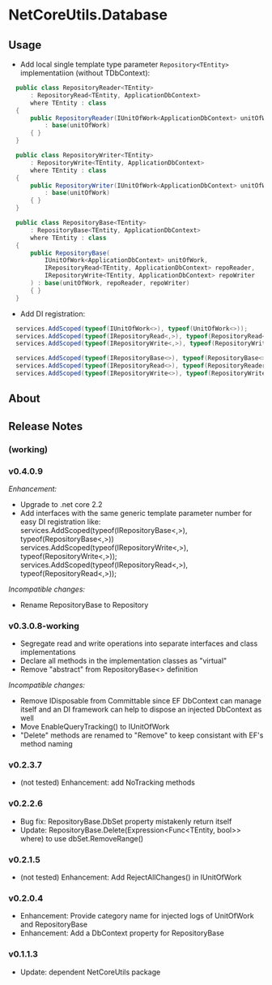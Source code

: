 # NetCoreUtils.Database

## Usage

- Add local single template type parameter `Repository<TEntity>` implementatiion (without TDbContext):

``` c#
  public class RepositoryReader<TEntity>
      : RepositoryRead<TEntity, ApplicationDbContext>
      where TEntity : class
  {
      public RepositoryReader(IUnitOfWork<ApplicationDbContext> unitOfWork)
          : base(unitOfWork)
      { }
  }

  public class RepositoryWriter<TEntity>
      : RepositoryWrite<TEntity, ApplicationDbContext>
      where TEntity : class
  {
      public RepositoryWriter(IUnitOfWork<ApplicationDbContext> unitOfWork)
          : base(unitOfWork)
      { }
  }

  public class RepositoryBase<TEntity>
      : RepositoryBase<TEntity, ApplicationDbContext>
      where TEntity : class
  {
      public RepositoryBase(
          IUnitOfWork<ApplicationDbContext> unitOfWork,
          IRepositoryRead<TEntity, ApplicationDbContext> repoReader,
          IRepositoryWrite<TEntity, ApplicationDbContext> repoWriter
      ) : base(unitOfWork, repoReader, repoWriter)
      { }
  }
```

- Add DI registration:

``` c#
  services.AddScoped(typeof(IUnitOfWork<>), typeof(UnitOfWork<>));
  services.AddScoped(typeof(IRepositoryRead<,>), typeof(RepositoryRead<,>));
  services.AddScoped(typeof(IRepositoryWrite<,>), typeof(RepositoryWrite<,>));

  services.AddScoped(typeof(IRepositoryBase<>), typeof(RepositoryBase<>));
  services.AddScoped(typeof(IRepositoryRead<>), typeof(RepositoryReader<>));
  services.AddScoped(typeof(IRepositoryWrite<>), typeof(RepositoryWriter<>));
```

## About

## Release Notes

### (working)

### v0.4.0.9

*Enhancement:*

- Upgrade to .net core 2.2
- Add interfaces with the same generic template parameter number for easy DI registration like:
  services.AddScoped(typeof(IRepositoryBase<,>), typeof(RepositoryBase<,>))
  services.AddScoped(typeof(IRepositoryWrite<,>), typeof(RepositoryWrite<,>));
  services.AddScoped(typeof(IRepositoryRead<,>), typeof(RepositoryRead<,>));

*Incompatible changes:*

- Rename RepositoryBase to Repository

### v0.3.0.8-working

- Segregate read and write operations into separate interfaces and class implementations
- Declare all methods in the implementation classes as "virtual"
- Remove "abstract" from RepositoryBase<> definition

*Incompatible changes:*

- Remove IDisposable from Committable since EF DbContext can manage itself and an DI framework can help to dispose an injected DbContext as well
- Move EnableQueryTracking() to IUnitOfWork
- "Delete" methods are renamed to "Remove" to keep consistant with EF's method naming

### v0.2.3.7

- (not tested) Enhancement: add NoTracking methods

### v0.2.2.6

- Bug fix: RepositoryBase.DbSet property mistakenly return itself
- Update: RepositoryBase.Delete(Expression<Func<TEntity, bool>> where) to use dbSet.RemoveRange()

### v0.2.1.5

- (not tested) Enhancement: Add RejectAllChanges() in IUnitOfWork

### v0.2.0.4

- Enhancement: Provide category name for injected logs of UnitOfWork and RepositoryBase
- Enhancement: Add a DbContext property for RepositoryBase

### v0.1.1.3

- Update: dependent NetCoreUtils package